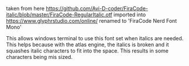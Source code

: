 taken from here
https://github.com/Avi-D-coder/FiraCode-italic/blob/master/FiraCode-RegularItalic.otf
imported into https://www.glyphrstudio.com/online/
renamed to 'FiraCode Nerd Font Mono'

This allows windows terminal to use this font set when italics are needed.
This helps because with the atlas engine, the italics is broken and it squashes italic characters to fit into the space.
This results in some characters being mis sized.


